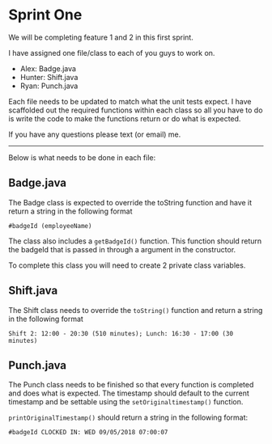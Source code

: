 # Sprint One

We will be completing feature 1 and 2 in this first sprint.

I have assigned one file/class to each of you guys to work on.

* Alex: Badge.java
* Hunter: Shift.java
* Ryan: Punch.java

Each file needs to be updated to match what the unit tests expect. I have scaffolded out the required functions within each class so all you have to do is write the code to make the functions return or do what is expected.

If you have any questions please text (or email) me.

___

Below is what needs to be done in each file:

## Badge.java

The Badge class is expected to override the toString function and have it return a string in the following format

```
#badgeId (employeeName)
```

The class also includes a `getBadgeId()` function. This function should return the badgeId that is passed in through a argument in the constructor.

To complete this class you will need to create 2 private class variables.

## Shift.java

The Shift class needs to override the `toString()` function and return a string in the following format

```
Shift 2: 12:00 - 20:30 (510 minutes); Lunch: 16:30 - 17:00 (30 minutes)
```

## Punch.java

The Punch class needs to be finished so that every function is completed and does what is expected. The timestamp should default to the current timestamp and be settable using the `setOriginaltimestamp()` function.

`printOriginalTimestamp()` should return a string in the following format:

```
#badgeId CLOCKED IN: WED 09/05/2018 07:00:07
```